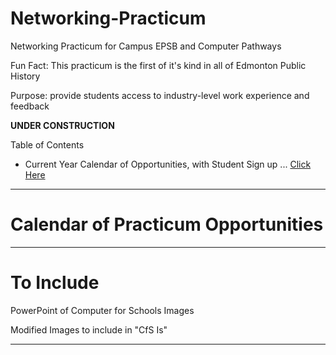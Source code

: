 # Networking-Practicum
Networking Practicum for Campus EPSB and Computer Pathways

Fun Fact: This practicum is the first of it's kind in all of Edmonton Public History

Purpose: provide students access to industry-level work experience and feedback

**UNDER CONSTRUCTION**

Table of Contents
- Current Year Calendar of Opportunities, with Student Sign up ... <a href="">Click Here</a>

---

# Calendar of Practicum Opportunities


---

# To Include

PowerPoint of Computer for Schools Images

Modified Images to include in "CfS Is"

---
